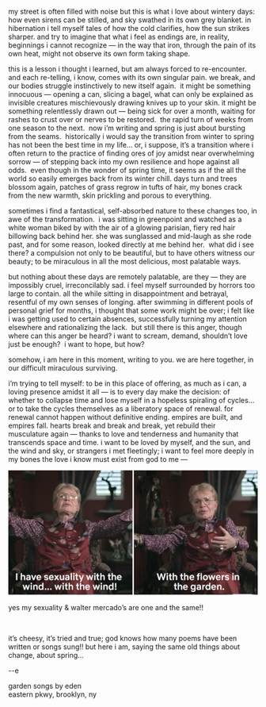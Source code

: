 my street is often filled with noise but this is what i love about wintery days: how even sirens can be stilled, and sky swathed in its own grey blanket. in hibernation i tell myself tales of how the cold clarifies, how the sun strikes sharper. and try to imagine that what i feel as endings are, in reality, beginnings i cannot recognize — in the way that iron, through the pain of its own heat, might not observe its own form taking shape.

this is a lesson i thought i learned, but am always forced to re-encounter. and each re-telling, i know, comes with its own singular pain. we break, and our bodies struggle instinctively to new itself again.  it might be something innocuous — opening a can, slicing a bagel, what can only be explained as invisible creatures mischievously drawing knives up to your skin. it might be something relentlessly drawn out — being sick for over a month, waiting for rashes to crust over or nerves to be restored.  the rapid turn of weeks from one season to the next.  now i’m writing and spring is just about bursting from the seams.  historically i would say the transition from winter to spring has not been the best time in my life… or, i suppose, it’s a transition where i often return to the practice of finding ores of joy amidst near overwhelming sorrow — of stepping back into my own resilience and hope against all odds.  even though in the wonder of spring time, it seems as if the all the world so easily emerges back from its winter chill. days turn and trees blossom again, patches of grass regrow in tufts of hair, my bones crack from the new warmth, skin prickling and porous to everything.

sometimes i find a fantastical, self-absorbed nature to these changes too, in awe of the transformation.  i was sitting in greenpoint and watched as a white woman biked by with the air of a glowing parisian, fiery red hair billowing back behind her. she was sunglassed and mid-laugh as she rode past, and for some reason, looked directly at me behind her.  what did i see there? a compulsion not only to be beautiful, but to have others witness our beauty; to be miraculous in all the most delicious, most palatable ways.

but nothing about these days are remotely palatable, are they — they are impossibly cruel, irreconcilably sad. i feel myself surrounded by horrors too large to contain. all the while sitting in disappointment and betrayal, resentful of my own senses of longing. after swimming in different pools of personal grief for months, i thought that some work might be over; i felt like i was getting used to certain absences, successfully turning my attention elsewhere and rationalizing the lack.  but still there is this anger, though where can this anger be heard? i want to scream, demand, shouldn’t love just be enough?  i want to hope, but how?

somehow, i am here in this moment, writing to you. we are here together, in our difficult miraculous surviving. 

i’m trying to tell myself: to be in this place of offering, as much as i can, a loving presence amidst it all — is to every day make the decision: of whether to collapse time and lose myself in a hopeless spiraling of cycles…or to take the cycles themselves as a liberatory space of renewal. for renewal cannot happen without definitive ending. empires are built, and empires fall. hearts break and break and break, yet rebuild their musculature again — thanks to love and tenderness and humanity that transcends space and time. i want to be loved by myself, and the sun, and the wind and sky, or strangers i met fleetingly; i want to feel more deeply in my bones the love i know must exist from god to me — 

<img class="tl-email-image" src="../imgs/3_21_24/walter_mercado.png" style="text-align: center;"/>
<p class="caption"> yes my sexuality & walter mercado’s are one and the same!! </p>
<br>

it’s cheesy, it’s tried and true; god knows how many poems have been written or songs sung!! but here i am, saying the same old things about change, about spring…


\--e

<p class="caption">
<a target="_blank" src="https://gardensongs.github.io">garden songs</a> by eden <br>
eastern pkwy, brooklyn, ny <br>
</p>